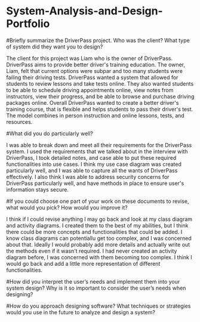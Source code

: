 # System-Analysis-and-Design-Portfolio


#Briefly summarize the DriverPass project. Who was the client? What type of system did they want you to design?

  The client for this project was Liam who is the owner of DriverPass. DriverPass aims to provide better driver's training education. The owner, Liam, felt that current options were subpar and too many students were failing their driving tests. DriverPass wanted a system that allowed for students to review lessons and take tests online. They also wanted students to be able to schedule driving appointments online, view notes from instructors, view their progress, and be able to browse and purchase driving packages online. Overall DriverPass wanted to create a better driver's training course, that is flexible and helps students to pass their driver's test. The model combines in person instruction and online lessons, tests, and resources. 


#What did you do particularly well?

  I was able to break down and meet all their requirements for the DriverPass system. I used the requirements that we talked about in the interview with DriverPass, I took detailed notes, and case able to put these required functionalities into use cases. I think my use case diagram was created particularly well, and I was able to capture all the wants of DriverPass effectively. I also think I was able to address security concerns for DriverPass particularly well, and have methods in place to ensure user's information stays secure. 


#If you could choose one part of your work on these documents to revise, what would you pick? How would you improve it?

  I think if I could revise anything I may go back and look at my class diagram and activity diagrams. I created them to the best of my abilities, but I think there could be more concepts and functionalities that could be added. I know class diagrams can potentiallu get too complex, and I was concerned about that. Ideally I would probably add more details and actually write out the methods even if it wasn't required. I had never created an activity diagram before, I was concerned with them becoming too complex. I think I would go back and add a little more representation of different functionalities. 

#How did you interpret the user’s needs and implement them into your system design? Why is it so important to consider the user’s needs when designing?

  

#How do you approach designing software? What techniques or strategies would you use in the future to analyze and design a system?
